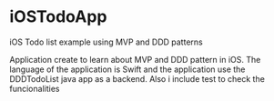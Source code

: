 # iOSTodoApp
iOS Todo list example using MVP and DDD patterns

Application create to learn about MVP and DDD pattern in iOS. The language of the application is Swift and the application use the DDDTodoList java app as a backend. Also i include test to check the funcionalities

